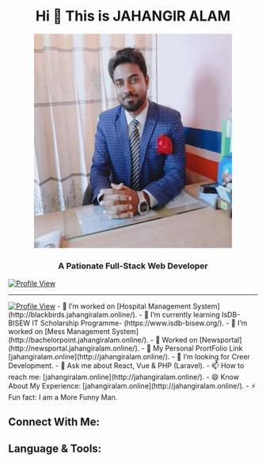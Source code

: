 <h1 align="center">Hi 👋 This is JAHANGIR ALAM</h1>
<p align="center"><img src="smj.jpg" width="400" alt="Laravel Logo"></p>
<p align="center"><h3 align="center">A Pationate Full-Stack Web Developer</h3>
<a href="https://packagist.org/packages/laravel/framework"><img src="https://img.shields.io/packagist/dt/laravel/framework" alt="Profile View"></a>
</p>
<hr/>
<a href="https://packagist.org/packages/laravel/framework"><img src="https://img.shields.io/packagist/dt/laravel/framework" alt="Profile View"></a>
- 🔭 I’m worked on [Hospital Management System](http://blackbirds.jahangiralam.online/).
- 🌱 I’m currently learning IsDB-BISEW IT Scholarship Programme- (https://www.isdb-bisew.org/).
- 👯 I’m worked on [Mess Management System](http://bachelorpoint.jahangiralam.online/).
- 👯 Worked on [Newsportal](http://newsportal.jahangiralam.online/).
- 👯 My Personal PrortFolio Link [jahangiralam.online](http://jahangiralam.online/).
- 🤔 I’m looking for Creer Development.
- 💬 Ask me about React, Vue & PHP (Laravel).
- 📫 How to reach me: [jahangiralam.online](http://jahangiralam.online/).
- 😄 Know About My Experience: [jahangiralam.online](http://jahangiralam.online/).
- ⚡ Fun fact: I am a More Funny Man.



## Connect With Me:

## Language & Tools:


